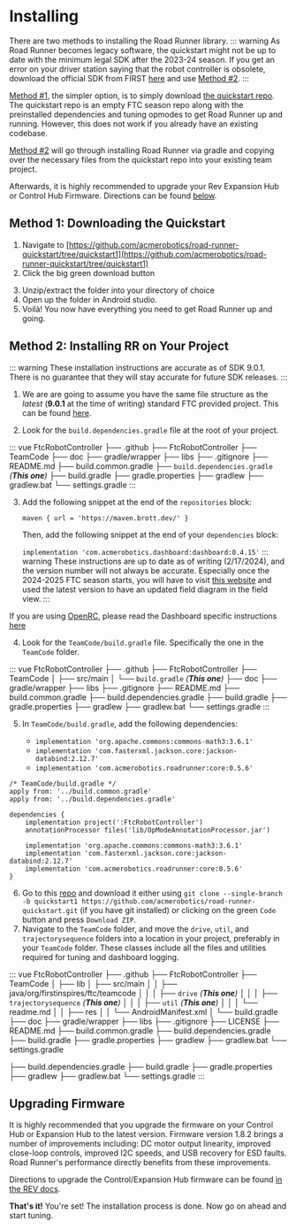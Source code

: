 # Installing

There are two methods to installing the Road Runner library.
::: warning
As Road Runner becomes legacy software, the quickstart might not be up to date with the minimum legal SDK after the 2023-24 season. If you get an error on your driver station saying that the robot controller is obsolete, download the official SDK from FIRST [here](https://github.com/FIRST-Tech-Challenge/FtcRobotController) and use [Method #2](#method-2-installing-rr-on-your-project).
:::

[Method #1](#method-1-downloading-the-quickstart), the simpler option, is to simply download [the quickstart repo](https://github.com/acmerobotics/road-runner-quickstart/tree/quickstart1). The quickstart repo is an empty FTC season repo along with the preinstalled dependencies and tuning opmodes to get Road Runner up and running. However, this does not work if you already have an existing codebase.

[Method #2](#method-2-installing-rr-on-your-project) will go through installing Road Runner via gradle and copying over the necessary files from the quickstart repo into your existing team project.

Afterwards, it is highly recommended to upgrade your Rev Expansion Hub or Control Hub Firmware. Directions can be found [below](#upgrading-firmware).

## Method 1: Downloading the Quickstart

1. Navigate to [https://github.com/acmerobotics/road-runner-quickstart/tree/quickstart1](https://github.com/acmerobotics/road-runner-quickstart/tree/quickstart1)
2. Click the big green download button

<VideoDisplay src="./assets/installing/github-download-btn.mp4" width="100%"/>

3. Unzip/extract the folder into your directory of choice
4. Open up the folder in Android studio.
5. Voilà! You now have everything you need to get Road Runner up and going.

## Method 2: Installing RR on Your Project

::: warning
These installation instructions are accurate as of SDK 9.0.1. There is no guarantee that they will stay accurate for future SDK releases.
:::

1. We are are going to assume you have the same file structure as the _latest_ (**9.0.1** at the time of writing) standard FTC provided project. This can be found [here](https://github.com/FIRST-Tech-Challenge/FtcRobotController).

2. Look for the `build.dependencies.gradle` file at the root of your project.

<!-- prettier-ignore -->
::: vue
<span class="folder">FtcRobotController</span>
├── <span class="folder">.github</span>
├── <span class="folder">FtcRobotController</span>
├── <span class="folder">TeamCode</span>
├── <span class="folder">doc</span>
├── <span class="folder">gradle/wrapper</span>
├── <span class="folder">libs</span>
├── <span class="file">.gitignore</span>
├── <span class="file">README.md</span>
├── <span class="file">build.common.gradle</span>
├── <span class="file">`build.dependencies.gradle` _(**This one**)_</span>
├── <span class="file">build.gradle</span>
├── <span class="file">gradle.properties</span>
├── <span class="file">gradlew</span>
├── <span class="file">gradlew.bat</span>
└── <span class="file">settings.gradle</span>
:::

3.  Add the following snippet at the end of the `repositories` block:

    `maven { url = 'https://maven.brott.dev/' }`

    Then, add the following snippet at the end of your `dependencies` block:

    `implementation 'com.acmerobotics.dashboard:dashboard:0.4.15'`
::: warning
These instructions are up to date as of writing (2/17/2024), and the version number will not always be accurate. Especially once the 2024-2025 FTC season starts, you will have to visit [this website](https://acmerobotics.github.io/ftc-dashboard/gettingstarted) and used the latest version to have an updated field diagram in the field view.
:::

If you are using [OpenRC](https://github.com/OpenFTC/OpenRC-Turbo), please read the Dashboard specific instructions [here](https://acmerobotics.github.io/ftc-dashboard/gettingstarted)

4. Look for the `TeamCode/build.gradle` file. Specifically the one in the `TeamCode` folder.

<!-- prettier-ignore -->
::: vue
<span class="folder">FtcRobotController</span>
├── <span class="folder">.github</span>
├── <span class="folder">FtcRobotController</span>
├── <span class="folder">TeamCode</span>
│  ├── <span class="folder">src/main</span>
│  └── <span class="file">`build.gradle` _(**This one**)_</span>
├── <span class="folder">doc</span>
├── <span class="folder">gradle/wrapper</span>
├── <span class="folder">libs</span>
├── <span class="file">.gitignore</span>
├── <span class="file">README.md</span>
├── <span class="file">build.common.gradle</span>
├── <span class="file">build.dependencies.gradle</span>
├── <span class="file">build.gradle</span>
├── <span class="file">gradle.properties</span>
├── <span class="file">gradlew</span>
├── <span class="file">gradlew.bat</span>
└── <span class="file">settings.gradle</span>
:::

5. In `TeamCode/build.gradle`, add the following dependencies:

   - `implementation 'org.apache.commons:commons-math3:3.6.1'`
   - `implementation 'com.fasterxml.jackson.core:jackson-databind:2.12.7'`
   - `implementation 'com.acmerobotics.roadrunner:core:0.5.6'`

```groovy{9-11}
/* TeamCode/build.gradle */
apply from: '../build.common.gradle'
apply from: '../build.dependencies.gradle'

dependencies {
    implementation project(':FtcRobotController')
    annotationProcessor files('lib/OpModeAnnotationProcessor.jar')

    implementation 'org.apache.commons:commons-math3:3.6.1'
    implementation 'com.fasterxml.jackson.core:jackson-databind:2.12.7'
    implementation 'com.acmerobotics.roadrunner:core:0.5.6'
}
```

6. Go to this [repo](https://github.com/acmerobotics/road-runner-quickstart/tree/quickstart1) and download it either using `git clone --single-branch -b quickstart1 https://github.com/acmerobotics/road-runner-quickstart.git` (if you have git installed) or clicking on the green `Code` button and press `Download ZIP`.
7. Navigate to the `TeamCode` folder, and move the `drive`, `util`, and `trajectorysequence` folders into a location in your project, preferably in your `TeamCode` folder. These classes include all the files and utilities required for tuning and dashboard logging.

<!-- prettier-ignore -->
::: vue
<span class="folder">FtcRobotController</span>
├── <span class="folder">.github</span>
├── <span class="folder">FtcRobotController</span>
├── <span class="folder">TeamCode</span>
│  ├── <span class="folder">lib</span>
│  ├── <span class="folder">src/main</span>
│  │  ├── <span class="folder">java/org/firstinspires/ftc/teamcode</span>
│  │  │  ├── <span class="folder">`drive` _(**This one**)_</span>
│  │  │  ├── <span class="folder">`trajectorysequence` _(**This one**)_</span>
│  │  │  ├── <span class="folder">`util` _(**This one**)_</span>
│  │  │  └── <span class="folder">readme.md</span>
│  │  ├── <span class="folder">res</span>
│  │  └── <span class="file">AndroidManifest.xml</span>
│  └── <span class="file">build.gradle</span>
├── <span class="folder">doc</span>
├── <span class="folder">gradle/wrapper</span>
├── <span class="folder">libs</span>
├── <span class="file">.gitignore</span>
├── <span class="file">LICENSE</span>
├── <span class="file">README.md</span>
├── <span class="file">build.common.gradle</span>
├── <span class="file">build.dependencies.gradle</span>
├── <span class="file">build.gradle</span>
├── <span class="file">gradle.properties</span>
├── <span class="file">gradlew</span>
├── <span class="file">gradlew.bat</span>
└── <span class="file">settings.gradle</span>

├── <span class="file">build.dependencies.gradle</span>
├── <span class="file">build.gradle</span>
├── <span class="file">gradle.properties</span>
├── <span class="file">gradlew</span>
├── <span class="file">gradlew.bat</span>
└── <span class="file">settings.gradle</span>
:::

## Upgrading Firmware

It is highly recommended that you upgrade the firmware on your Control Hub or Expansion Hub to the latest version. Firmware version 1.8.2 brings a number of improvements including: DC motor output linearity, improved close-loop controls, improved I2C speeds, and USB recovery for ESD faults. Road Runner's performance directly benefits from these improvements.

Directions to upgrade the Control/Expansion Hub firmware can be found [in the REV docs](https://docs.revrobotics.com/rev-control-system/managing-the-control-system/updating-firmware).

**That's it!** You're set! The installation process is done. Now go on ahead and start tuning.
